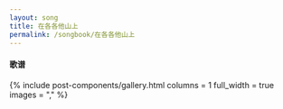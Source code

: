 ```yaml
---
layout: song
title: 在各各他山上
permalink: /songbook/在各各他山上
---
```


#### 歌谱

{% include post-components/gallery.html
    columns = 1
    full_width = true
    images = ","
%}
